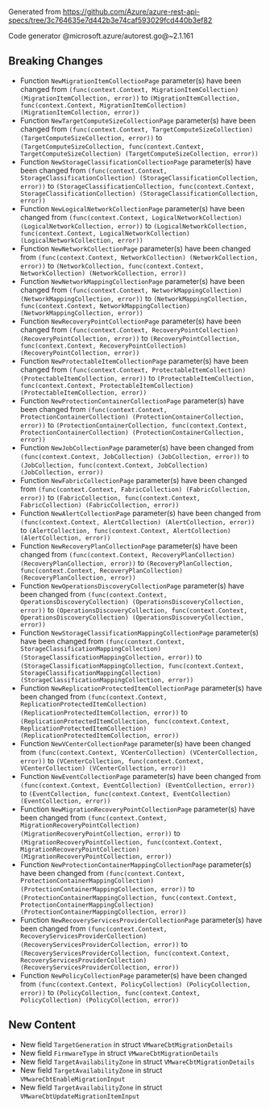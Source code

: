 Generated from https://github.com/Azure/azure-rest-api-specs/tree/3c764635e7d442b3e74caf593029fcd440b3ef82

Code generator @microsoft.azure/autorest.go@~2.1.161

## Breaking Changes

- Function `NewMigrationItemCollectionPage` parameter(s) have been changed from `(func(context.Context, MigrationItemCollection) (MigrationItemCollection, error))` to `(MigrationItemCollection, func(context.Context, MigrationItemCollection) (MigrationItemCollection, error))`
- Function `NewTargetComputeSizeCollectionPage` parameter(s) have been changed from `(func(context.Context, TargetComputeSizeCollection) (TargetComputeSizeCollection, error))` to `(TargetComputeSizeCollection, func(context.Context, TargetComputeSizeCollection) (TargetComputeSizeCollection, error))`
- Function `NewStorageClassificationCollectionPage` parameter(s) have been changed from `(func(context.Context, StorageClassificationCollection) (StorageClassificationCollection, error))` to `(StorageClassificationCollection, func(context.Context, StorageClassificationCollection) (StorageClassificationCollection, error))`
- Function `NewLogicalNetworkCollectionPage` parameter(s) have been changed from `(func(context.Context, LogicalNetworkCollection) (LogicalNetworkCollection, error))` to `(LogicalNetworkCollection, func(context.Context, LogicalNetworkCollection) (LogicalNetworkCollection, error))`
- Function `NewNetworkCollectionPage` parameter(s) have been changed from `(func(context.Context, NetworkCollection) (NetworkCollection, error))` to `(NetworkCollection, func(context.Context, NetworkCollection) (NetworkCollection, error))`
- Function `NewNetworkMappingCollectionPage` parameter(s) have been changed from `(func(context.Context, NetworkMappingCollection) (NetworkMappingCollection, error))` to `(NetworkMappingCollection, func(context.Context, NetworkMappingCollection) (NetworkMappingCollection, error))`
- Function `NewRecoveryPointCollectionPage` parameter(s) have been changed from `(func(context.Context, RecoveryPointCollection) (RecoveryPointCollection, error))` to `(RecoveryPointCollection, func(context.Context, RecoveryPointCollection) (RecoveryPointCollection, error))`
- Function `NewProtectableItemCollectionPage` parameter(s) have been changed from `(func(context.Context, ProtectableItemCollection) (ProtectableItemCollection, error))` to `(ProtectableItemCollection, func(context.Context, ProtectableItemCollection) (ProtectableItemCollection, error))`
- Function `NewProtectionContainerCollectionPage` parameter(s) have been changed from `(func(context.Context, ProtectionContainerCollection) (ProtectionContainerCollection, error))` to `(ProtectionContainerCollection, func(context.Context, ProtectionContainerCollection) (ProtectionContainerCollection, error))`
- Function `NewJobCollectionPage` parameter(s) have been changed from `(func(context.Context, JobCollection) (JobCollection, error))` to `(JobCollection, func(context.Context, JobCollection) (JobCollection, error))`
- Function `NewFabricCollectionPage` parameter(s) have been changed from `(func(context.Context, FabricCollection) (FabricCollection, error))` to `(FabricCollection, func(context.Context, FabricCollection) (FabricCollection, error))`
- Function `NewAlertCollectionPage` parameter(s) have been changed from `(func(context.Context, AlertCollection) (AlertCollection, error))` to `(AlertCollection, func(context.Context, AlertCollection) (AlertCollection, error))`
- Function `NewRecoveryPlanCollectionPage` parameter(s) have been changed from `(func(context.Context, RecoveryPlanCollection) (RecoveryPlanCollection, error))` to `(RecoveryPlanCollection, func(context.Context, RecoveryPlanCollection) (RecoveryPlanCollection, error))`
- Function `NewOperationsDiscoveryCollectionPage` parameter(s) have been changed from `(func(context.Context, OperationsDiscoveryCollection) (OperationsDiscoveryCollection, error))` to `(OperationsDiscoveryCollection, func(context.Context, OperationsDiscoveryCollection) (OperationsDiscoveryCollection, error))`
- Function `NewStorageClassificationMappingCollectionPage` parameter(s) have been changed from `(func(context.Context, StorageClassificationMappingCollection) (StorageClassificationMappingCollection, error))` to `(StorageClassificationMappingCollection, func(context.Context, StorageClassificationMappingCollection) (StorageClassificationMappingCollection, error))`
- Function `NewReplicationProtectedItemCollectionPage` parameter(s) have been changed from `(func(context.Context, ReplicationProtectedItemCollection) (ReplicationProtectedItemCollection, error))` to `(ReplicationProtectedItemCollection, func(context.Context, ReplicationProtectedItemCollection) (ReplicationProtectedItemCollection, error))`
- Function `NewVCenterCollectionPage` parameter(s) have been changed from `(func(context.Context, VCenterCollection) (VCenterCollection, error))` to `(VCenterCollection, func(context.Context, VCenterCollection) (VCenterCollection, error))`
- Function `NewEventCollectionPage` parameter(s) have been changed from `(func(context.Context, EventCollection) (EventCollection, error))` to `(EventCollection, func(context.Context, EventCollection) (EventCollection, error))`
- Function `NewMigrationRecoveryPointCollectionPage` parameter(s) have been changed from `(func(context.Context, MigrationRecoveryPointCollection) (MigrationRecoveryPointCollection, error))` to `(MigrationRecoveryPointCollection, func(context.Context, MigrationRecoveryPointCollection) (MigrationRecoveryPointCollection, error))`
- Function `NewProtectionContainerMappingCollectionPage` parameter(s) have been changed from `(func(context.Context, ProtectionContainerMappingCollection) (ProtectionContainerMappingCollection, error))` to `(ProtectionContainerMappingCollection, func(context.Context, ProtectionContainerMappingCollection) (ProtectionContainerMappingCollection, error))`
- Function `NewRecoveryServicesProviderCollectionPage` parameter(s) have been changed from `(func(context.Context, RecoveryServicesProviderCollection) (RecoveryServicesProviderCollection, error))` to `(RecoveryServicesProviderCollection, func(context.Context, RecoveryServicesProviderCollection) (RecoveryServicesProviderCollection, error))`
- Function `NewPolicyCollectionPage` parameter(s) have been changed from `(func(context.Context, PolicyCollection) (PolicyCollection, error))` to `(PolicyCollection, func(context.Context, PolicyCollection) (PolicyCollection, error))`

## New Content

- New field `TargetGeneration` in struct `VMwareCbtMigrationDetails`
- New field `FirmwareType` in struct `VMwareCbtMigrationDetails`
- New field `TargetAvailabilityZone` in struct `VMwareCbtMigrationDetails`
- New field `TargetAvailabilityZone` in struct `VMwareCbtEnableMigrationInput`
- New field `TargetAvailabilityZone` in struct `VMwareCbtUpdateMigrationItemInput`

